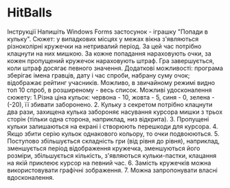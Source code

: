 # HitBalls

  Інструкції
  Напишіть Windows Forms застосунок - іграшку "Попади в кульку".
         Сюжет: у випадкових місцях у межах вікна з'являються різноколірні кружечки на нетривалий період.
  За цей час потрібно клацнути на них мишкою. За кожне попадання нараховують очки, за кожен пропущений кружечок нараховують штраф.
  Гра завершується, коли штраф досягає певного значення.
        Додаткові можливості: програма зберігає імена гравців, дату і час спроби, набрану суму очок; відображає рейтинг учасників.
  Можливо, в звичайному режимі видно топ 10 спроб, в розширеному - весь список.
        Можливі удосконалення сюжету:
    1.Різна ціна кульок: червона - 10, жовта - 5, синя - 0, зелена - (-20), її збивати заборонено.
    2. Кульку з секретом потрібно клацнути два рази, захищена кулька забороняє насування курсора мишки з трьох сторін (тільки одна сторона, наприклад, низ відкрита).
    3. Пропущені кульки залишаються на екрані і створюють перешкоди для курсора.
    4. Якщо збити серію кульок однакового кольору, то очки подвоюються.
    5. Поступово збільшується складність гри (від рівня до рівня), наприклад, зменшується період відображення кружечка, зменшуються його розміри, збільшується кількість, з'являються кульки-пастки, клацання на якій приклеює курсор на певний час.
    6. Замість кружечків можна використовувати графічні зображення.
    7. Можна запропонувати власні вдосконалення.
